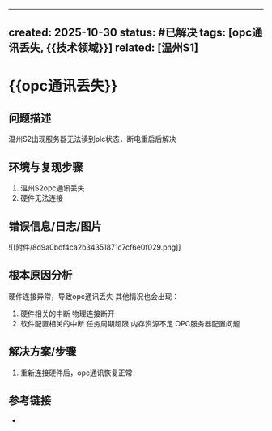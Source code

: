 

---
created: 2025-10-30
status: #已解决
tags: [opc通讯丢失, {{技术领域}}]
related: [温州S1]
---
# {{opc通讯丢失}}

## 问题描述
温州S2出现服务器无法读到plc状态，断电重启后解决

## 环境与复现步骤
1. 温州S2opc通讯丢失
2. 硬件无法连接

## 错误信息/日志/图片
![[附件/8d9a0bdf4ca2b34351871c7cf6e0f029.png]]


## 根本原因分析
硬件连接异常，导致opc通讯丢失
其他情况也会出现：
1. 硬件相关的中断 物理连接断开
2. 软件配置相关的中断  任务周期超限 内存资源不足 OPC服务器配置问题

## 解决方案/步骤
1. 重新连接硬件后，opc通讯恢复正常

## 参考链接
-

